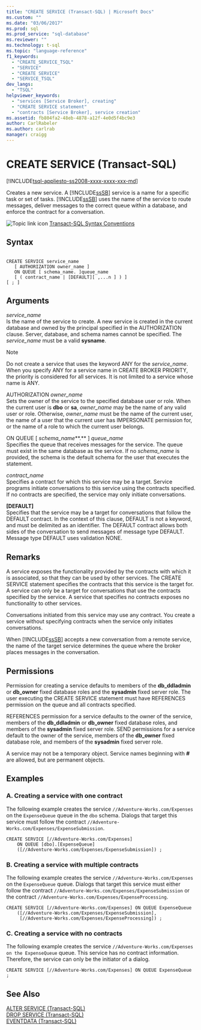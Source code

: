 ```yaml
---
title: "CREATE SERVICE (Transact-SQL) | Microsoft Docs"
ms.custom: ""
ms.date: "03/06/2017"
ms.prod: sql
ms.prod_service: "sql-database"
ms.reviewer: ""
ms.technology: t-sql
ms.topic: "language-reference"
f1_keywords: 
  - "CREATE_SERVICE_TSQL"
  - "SERVICE"
  - "CREATE SERVICE"
  - "SERVICE_TSQL"
dev_langs: 
  - "TSQL"
helpviewer_keywords: 
  - "services [Service Broker], creating"
  - "CREATE SERVICE statement"
  - "contracts [Service Broker], service creation"
ms.assetid: fb804fa2-48eb-4878-a12f-4e0d5f4bc9e3
author: CarlRabeler
ms.author: carlrab
manager: craigg
---
```

# CREATE SERVICE (Transact-SQL)
[!INCLUDE[tsql-appliesto-ss2008-xxxx-xxxx-xxx-md](../../includes/tsql-appliesto-ss2008-xxxx-xxxx-xxx-md.md)]

  Creates a new service. A [!INCLUDE[ssSB](../../includes/sssb-md.md)] service is a name for a specific task or set of tasks. [!INCLUDE[ssSB](../../includes/sssb-md.md)] uses the name of the service to route messages, deliver messages to the correct queue within a database, and enforce the contract for a conversation.  
  
 ![Topic link icon](../../database-engine/configure-windows/media/topic-link.gif "Topic link icon") [Transact-SQL Syntax Conventions](../../t-sql/language-elements/transact-sql-syntax-conventions-transact-sql.md)  
  
## Syntax  
  
```  
  
CREATE SERVICE service_name  
   [ AUTHORIZATION owner_name ]  
   ON QUEUE [ schema_name. ]queue_name  
   [ ( contract_name | [DEFAULT][ ,...n ] ) ]  
[ ; ]  
```  
  
## Arguments  
 *service_name*  
 Is the name of the service to create. A new service is created in the current database and owned by the principal specified in the AUTHORIZATION clause. Server, database, and schema names cannot be specified. The *service_name* must be a valid **sysname**.  
  
> [!NOTE]  
>  Do not create a service that uses the keyword ANY for the *service_name*. When you specify ANY for a service name in CREATE BROKER PRIORITY, the priority is considered for all services. It is not limited to a service whose name is ANY.  
  
 AUTHORIZATION *owner_name*  
 Sets the owner of the service to the specified database user or role. When the current user is **dbo** or **sa**, *owner_name* may be the name of any valid user or role. Otherwise, *owner_name* must be the name of the current user, the name of a user that the current user has IMPERSONATE permission for, or the name of a role to which the current user belongs.  
  
 ON QUEUE [ *schema_name***.** ] *queue_name*  
 Specifies the queue that receives messages for the service. The queue must exist in the same database as the service. If no *schema_name* is provided, the schema is the default schema for the user that executes the statement.  
  
 *contract_name*  
 Specifies a contract for which this service may be a target. Service programs initiate conversations to this service using the contracts specified. If no contracts are specified, the service may only initiate conversations.  
  
 **[**DEFAULT**]**  
 Specifies that the service may be a target for conversations that follow the DEFAULT contract. In the context of this clause, DEFAULT is not a keyword, and must be delimited as an identifier. The DEFAULT contract allows both sides of the conversation to send messages of message type DEFAULT. Message type DEFAULT uses validation NONE.  
  
## Remarks  
 A service exposes the functionality provided by the contracts with which it is associated, so that they can be used by other services. The CREATE SERVICE statement specifies the contracts that this service is the target for. A service can only be a target for conversations that use the contracts specified by the service. A service that specifies no contracts exposes no functionality to other services.  
  
 Conversations initiated from this service may use any contract. You create a service without specifying contracts when the service only initiates conversations.  
  
 When [!INCLUDE[ssSB](../../includes/sssb-md.md)] accepts a new conversation from a remote service, the name of the target service determines the queue where the broker places messages in the conversation.  
  
## Permissions  
 Permission for creating a service defaults to members of the **db_ddladmin** or **db_owner** fixed database roles and the **sysadmin** fixed server role. The user executing the CREATE SERVICE statement must have REFERENCES permission on the queue and all contracts specified.  
  
 REFERENCES permission for a service defaults to the owner of the service, members of the **db_ddladmin** or **db_owner** fixed database roles, and members of the **sysadmin** fixed server role. SEND permissions for a service default to the owner of the service, members of the **db_owner** fixed database role, and members of the **sysadmin** fixed server role.  
  
 A service may not be a temporary object. Service names beginning with **#** are allowed, but are permanent objects.  
  
## Examples  
  
### A. Creating a service with one contract  
 The following example creates the service `//Adventure-Works.com/Expenses` on the `ExpenseQueue` queue in the `dbo` schema. Dialogs that target this service must follow the contract `//Adventure-Works.com/Expenses/ExpenseSubmission`.  
  
```  
CREATE SERVICE [//Adventure-Works.com/Expenses]  
    ON QUEUE [dbo].[ExpenseQueue]  
    ([//Adventure-Works.com/Expenses/ExpenseSubmission]) ;  
```  
  
### B. Creating a service with multiple contracts  
 The following example creates the service `//Adventure-Works.com/Expenses` on the `ExpenseQueue` queue. Dialogs that target this service must either follow the contract `//Adventure-Works.com/Expenses/ExpenseSubmission` or the contract `//Adventure-Works.com/Expenses/ExpenseProcessing`.  
  
```  
CREATE SERVICE [//Adventure-Works.com/Expenses] ON QUEUE ExpenseQueue  
    ([//Adventure-Works.com/Expenses/ExpenseSubmission],  
     [//Adventure-Works.com/Expenses/ExpenseProcessing]) ;  
```  
  
### C. Creating a service with no contracts  
 The following example creates the service `//Adventure-Works.com/Expenses on the ExpenseQueue` queue. This service has no contract information. Therefore, the service can only be the initiator of a dialog.  
  
```  
CREATE SERVICE [//Adventure-Works.com/Expenses] ON QUEUE ExpenseQueue ;  
```  
  
## See Also  
 [ALTER SERVICE &#40;Transact-SQL&#41;](../../t-sql/statements/alter-service-transact-sql.md)   
 [DROP SERVICE &#40;Transact-SQL&#41;](../../t-sql/statements/drop-service-transact-sql.md)   
 [EVENTDATA &#40;Transact-SQL&#41;](../../t-sql/functions/eventdata-transact-sql.md)  
  
  
